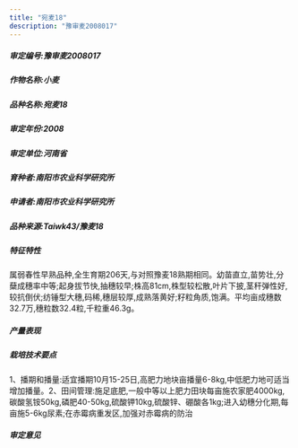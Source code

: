 ```yaml
---
title: "宛麦18"
description: "豫审麦2008017"
---
```

##### 审定编号:豫审麦2008017

##### 作物名称:小麦

##### 品种名称:宛麦18

##### 审定年份:2008

##### 审定单位:河南省

##### 育种者:南阳市农业科学研究所

##### 申请者:南阳市农业科学研究所

##### 品种来源:Taiwk43/豫麦18

##### 特征特性
属弱春性早熟品种,全生育期206天,与对照豫麦18熟期相同。幼苗直立,苗势壮,分蘖成穗率中等;起身拔节快,抽穗较早;株高81cm,株型较松散,叶片下披,茎秆弹性好,较抗倒伏;纺锤型大穗,码稀,穗层较厚,成熟落黄好;籽粒角质,饱满。平均亩成穗数32.7万,穗粒数32.4粒,千粒重46.3g。

##### 产量表现


##### 栽培技术要点
1、播期和播量:适宜播期10月15-25日,高肥力地块亩播量6-8kg,中低肥力地可适当增加播量。2、田间管理:施足底肥,一般中等以上肥力田块每亩施农家肥4000kg,碳酸氢铵50kg,磷肥40-50kg,硫酸钾10kg,硫酸锌、硼酸各1kg;进入幼穗分化期,每亩施5-6kg尿素;在赤霉病重发区,加强对赤霉病的防治

##### 审定意见


